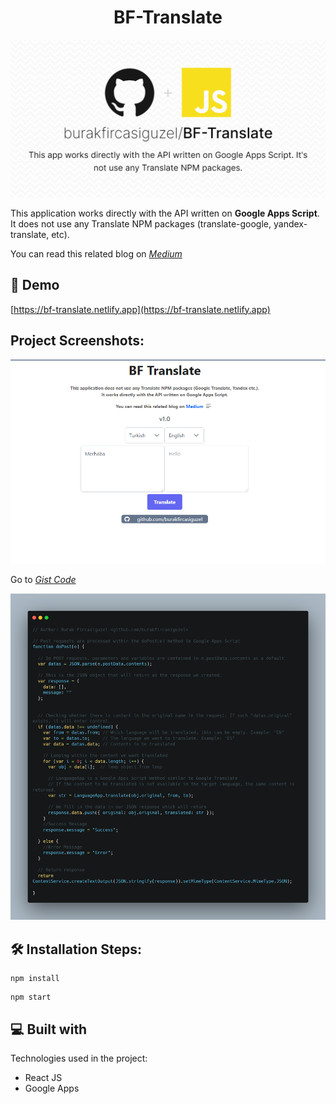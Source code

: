<h1 align="center" id="title">BF-Translate</h1>

<p align="center"><img src="https://github.com/burakfircasiguzel/BF-Translate/blob/master/header.png?raw=true" alt="project-image"></p>

<p id="description">This application works directly with the API written on <b>Google Apps Script</b>. It does not use any Translate NPM packages (translate-google, yandex-translate, etc). </p>

<p id="description">You can read this related blog on <a href="https://medium.com/@burakfguzel/how-to-create-your-own-google-translate-api-bb65771b980b" target="_blank"><i>Medium</i></a></p>
<h2>🚀 Demo</h2>

[https://bf-translate.netlify.app](https://bf-translate.netlify.app)

<h2>Project Screenshots:</h2>

<img src="https://github.com/burakfircasiguzel/BF-Translate/blob/master/screenshot.png?raw=truecreenshot.png" alt="project-screenshot" width="%80">


<p id="description">Go to  <a href="https://gist.github.com/burakfircasiguzel/cd17e15128c659bfbf2d43dd7c390c37" target="_blank"><i>Gist Code</i></a></p>
<img src="https://github.com/burakfircasiguzel/BF-Translate/blob/master/code.png?raw=true" alt="project-screenshot" width="%80">

<h2>🛠️ Installation Steps:</h2>

```
npm install
```

```
npm start
```

  
  
<h2>💻 Built with</h2>

Technologies used in the project:

*   React JS
*   Google Apps
